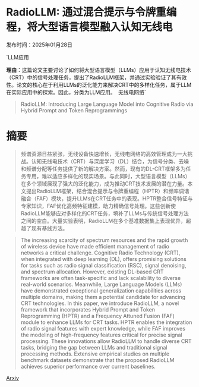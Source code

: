 # RadioLLM: 通过混合提示与令牌重编程，将大型语言模型融入认知无线电

发布时间：2025年01月28日

`LLM应用

**理由**：这篇论文主要讨论了如何将大型语言模型（LLMs）应用于认知无线电技术（CRT）中的信号处理任务，提出了RadioLLM框架，并通过实验验证了其有效性。论文的核心在于利用LLMs的泛化能力来解决CRT中的多样化任务，属于LLM在实际应用中的探索。因此，分类为LLM应用。` `无线电网络`

> RadioLLM: Introducing Large Language Model into Cognitive Radio via Hybrid Prompt and Token Reprogrammings

# 摘要

> 频谱资源日益紧张，无线设备快速增长，无线电网络的高效管理成为一大挑战。认知无线电技术（CRT）与深度学习（DL）结合，为信号分类、去噪和频谱分配等任务提供了新的解决方案。然而，现有的DL-CRT框架多为任务专用，难以适应多样化的现实场景。与此同时，大型语言模型（LLMs）在多个领域展现了强大的泛化能力，成为推动CRT技术发展的潜在力量。本文提出RadioLLM框架，结合混合提示与令牌重编程（HPTR）和频率调谐融合（FAF）模块，提升LLMs在CRT任务中的表现。HPTR整合信号特征与专家知识，FAF优化高频特征建模，助力精确信号处理。这些创新使RadioLLM能够应对多样化的CRT任务，填补了LLMs与传统信号处理方法之间的空白。大量实验表明，RadioLLM在多个基准数据集上表现优异，超越了现有基线方法。

> The increasing scarcity of spectrum resources and the rapid growth of wireless device have made efficient management of radio networks a critical challenge. Cognitive Radio Technology (CRT), when integrated with deep learning (DL), offers promising solutions for tasks such as radio signal classification (RSC), signal denoising, and spectrum allocation. However, existing DL-based CRT frameworks are often task-specific and lack scalability to diverse real-world scenarios. Meanwhile, Large Language Models (LLMs) have demonstrated exceptional generalization capabilities across multiple domains, making them a potential candidate for advancing CRT technologies. In this paper, we introduce RadioLLM, a novel framework that incorporates Hybrid Prompt and Token Reprogramming (HPTR) and a Frequency Attuned Fusion (FAF) module to enhance LLMs for CRT tasks. HPTR enables the integration of radio signal features with expert knowledge, while FAF improves the modeling of high-frequency features critical for precise signal processing. These innovations allow RadioLLM to handle diverse CRT tasks, bridging the gap between LLMs and traditional signal processing methods. Extensive empirical studies on multiple benchmark datasets demonstrate that the proposed RadioLLM achieves superior performance over current baselines.

[Arxiv](https://arxiv.org/abs/2501.17888)